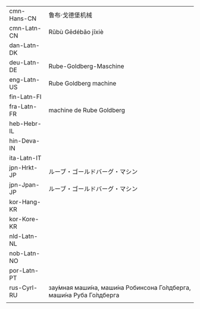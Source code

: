 | | |
|-|-|
| cmn-Hans-CN | 鲁布·戈德堡机械 |  |
| cmn-Latn-CN | Rǔbù Gēdébǎo jīxiè |  |
| dan-Latn-DK |  |  |
| deu-Latn-DE | Rube-Goldberg-Maschine |  |
| eng-Latn-US | Rube Goldberg machine |  |
| fin-Latn-FI |  |  |
| fra-Latn-FR | machine de Rube Goldberg |  |
| heb-Hebr-IL |  |  |
| hin-Deva-IN |  |  |
| ita-Latn-IT |  |  |
| jpn-Hrkt-JP | ルーブ・ゴールドバーグ・マシン |  |
| jpn-Jpan-JP | ルーブ・ゴールドバーグ・マシン |  |
| kor-Hang-KR |  |  |
| kor-Kore-KR |  |  |
| nld-Latn-NL |  |  |
| nob-Latn-NO |  |  |
| por-Latn-PT |  |  |
| rus-Cyrl-RU | зау́мная маши́на, маши́на Робинсона Го́лдберга, маши́на Руба Го́лдберга |  |
|  |  |
